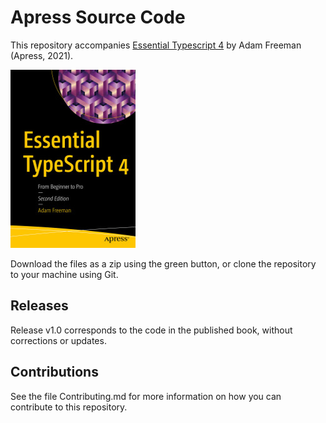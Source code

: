 # Apress Source Code

This repository accompanies [Essential Typescript 4](https://www.apress.com/9781484270103) by Adam Freeman (Apress, 2021).

[comment]: #cover
![Cover image](9781484270103.jpg)

Download the files as a zip using the green button, or clone the repository to your machine using Git.

## Releases

Release v1.0 corresponds to the code in the published book, without corrections or updates.

## Contributions

See the file Contributing.md for more information on how you can contribute to this repository.
